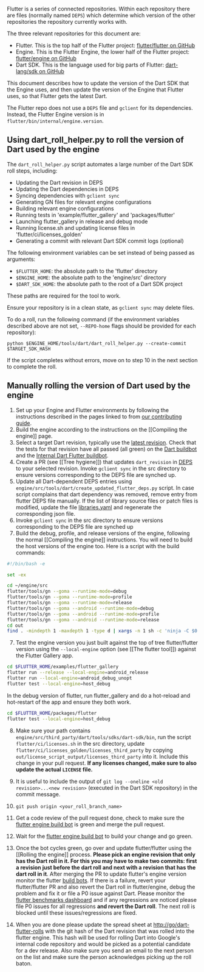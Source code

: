 Flutter is a series of connected repositories. Within each repository there are files (normally named `DEPS`) which determine which version of the other repositories the repository currently works with.

The three relevant repositories for this document are:

* Flutter. This is the top half of the Flutter project: [flutter/flutter on GitHub](https://github.com/flutter/flutter)
* Engine. This is the Flutter Engine, the lower half of the Flutter project: [flutter/engine on GitHub](https://github.com/flutter/engine)
* Dart SDK. This is the language used for big parts of Flutter: [dart-lang/sdk on GitHub](https://github.com/dart-lang/sdk)

This document describes how to update the version of the Dart SDK that the Engine uses, and then update the version of the Engine that Flutter uses, so that Flutter gets the latest Dart.

The Flutter repo does not use a `DEPS` file and `gclient` for its dependencies. Instead, the Flutter Engine version is in `flutter/bin/internal/engine.version`.

## Using dart_roll_helper.py to roll the version of Dart used by the engine

The `dart_roll_helper.py` script automates a large number of the Dart SDK roll steps, including:

 - Updating the Dart revision in DEPS
 - Updating the Dart dependencies in DEPS
 - Syncing dependencies with `gclient sync`
 - Generating GN files for relevant engine configurations
 - Building relevant engine configurations
 - Running tests in 'example/flutter_gallery' and 'packages/flutter'
 - Launching flutter_gallery in release and debug mode
 - Running license.sh and updating license files in
   'flutter/ci/licenses_golden'
 - Generating a commit with relevant Dart SDK commit logs (optional)
                                                                         
The following environment variables can be set instead of being passed as
arguments:

 - `$FLUTTER_HOME`: the absolute path to the 'flutter' directory
 - `$ENGINE_HOME`: the absolute path to the 'engine/src' directory
 - `$DART_SDK_HOME`: the absolute path to the root of a Dart SDK project

These paths are required for the tool to work.

Ensure your repository is in a clean state, as `gclient sync` may delete files.

To do a roll, run the following command (if the environment variables described above are not set, `--REPO-home` flags should be provided for each repository):

```console
python $ENGINE_HOME/tools/dart/dart_roll_helper.py --create-commit $TARGET_SDK_HASH
```

If the script completes without errors, move on to step 10 in the next section to complete the roll.

## Manually rolling the version of Dart used by the engine 

1. Set up your Engine and Flutter environments by following the instructions described in the pages
   linked to from [our contributing guide](https://github.com/flutter/engine/blob/master/CONTRIBUTING.md).
2. Build the engine according to the instructions on the [[Compiling the engine]] page.
3. Select a target Dart revision, typically use the [latest revision](https://github.com/dart-lang/sdk/commits/master). Check that the tests for that revision have all passed (all green) on the [Dart buildbot](https://build.chromium.org/p/client.dart/console) and the [Internal Dart Flutter buildbot](https://ci.chromium.org/p/dart/g/flutter/console).
3. Create a PR (see [[Tree hygiene]]) that updates `dart_revision` in [DEPS](https://github.com/flutter/engine/blob/master/DEPS) to your selected revision. Invoke `gclient sync` in the src directory to ensure versions corresponding to the DEPS file are synched up.
4. Update all Dart-dependent DEPS entries using `engine/src/tools/dart/create_updated_flutter_deps.py` script. In case script complains that dart dependency was removed, remove entry from flutter DEPS file manually. If the list of library source files or patch files is modified, update the file [libraries.yaml](https://github.com/flutter/engine/blob/master/lib/snapshot/libraries.yaml) and regenerate the corresponding json file.
5. Invoke `gclient sync` in the src directory to ensure versions corresponding to the DEPS file are synched up
6. Build the debug, profile, and release versions of the engine, following the normal [[Compiling the engine]] instructions. You will need to build the host versions of the engine too. Here is a script with the build commands:

```bash
#!/bin/bash -e

set -ex

cd ~/engine/src
flutter/tools/gn --goma --runtime-mode=debug
flutter/tools/gn --goma --runtime-mode=profile
flutter/tools/gn --goma --runtime-mode=release
flutter/tools/gn --goma --android --runtime-mode=debug
flutter/tools/gn --goma --android --runtime-mode=profile
flutter/tools/gn --goma --android --runtime-mode=release
cd out
find . -mindepth 1 -maxdepth 1 -type d | xargs -n 1 sh -c 'ninja -C $0 -j1000 || exit 255'
```

7. Test the engine version you just built against the top of tree flutter/flutter version using the `--local-engine` option (see [[The flutter tool]]) against the Flutter Gallery app.

```bash
cd $FLUTTER_HOME/examples/flutter_gallery
flutter run --release --local-engine=android_release
flutter run --local-engine=android_debug_unopt
flutter test --local-engine=host_debug 
```

In the debug version of flutter, run flutter_gallery and do a hot-reload and hot-restart of the app and ensure they both work.

```bash
cd $FLUTTER_HOME/packages/flutter
flutter test --local-engine=host_debug
```

8. Make sure your path contains `engine/src/third_party/dart/tools/sdks/dart-sdk/bin`, run the script `flutter/ci/licenses.sh` in the src directory, update `flutter/ci/licenses_golden/licenses_third_party` by copying `out/license_script_output/licenses_third_party` into it. Include this change in your pull request.
**If any licenses changed, make sure to also update the actual `LICENSE` file.**

9. It is useful to include the output of `git log --oneline <old revision>...<new revision>` (executed in the Dart SDK repository) in the commit message.

10. `git push origin <your_roll_branch_name>`

11. Get a code review of the pull request done, check to make sure the [flutter engine build bot](https://build.chromium.org/p/client.flutter/console) is green and merge the pull request.

12. Wait for the [flutter engine build bot](https://build.chromium.org/p/client.flutter/console) to build your change and go green.

13. Once the bot cycles green, go over and update flutter/flutter using the [[Rolling the engine]] process. **Please pick an engine revision that only has the Dart roll in it. For this you may have to make two commits: first a revision just before the dart roll and next with a revision that has the dart roll in it**. After merging the PR to update flutter's engine version monitor the flutter [build bots](https://flutter-dashboard.appspot.com/build.html). If there is a failure, revert your flutter/flutter PR and also revert the Dart roll in flutter/engine, debug the problem and fix it or file a P0 issue against Dart. Please monitor the [flutter benchmarks dashboard](https://flutter-dashboard.appspot.com/benchmarks.html) and if any regressions are noticed please file P0 issues for all regressions **and revert the Dart roll**. The next roll is blocked until these issues/regressions are fixed.

14. When you are done please update the spread sheet at [http://go/dart-flutter-rolls](http://go/dart-flutter-rolls) with the git hash of the Dart revision that was rolled into the flutter engine. This hash will be used for rolling Dart into Google's internal code repository and would be picked as a potential candidate for a dev release. Also make sure you send an email to the next person on the list and make sure the person acknowledges picking up the roll baton.